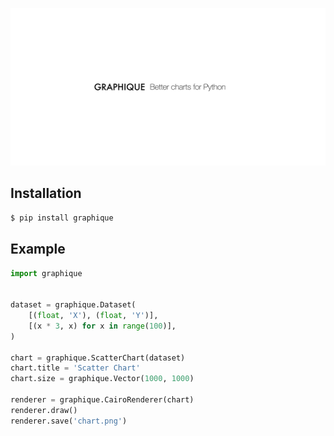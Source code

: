 ![Graphique - Better charts for Python](logo.png)

## Installation

```bash
$ pip install graphique
```

## Example

```python
import graphique


dataset = graphique.Dataset(
    [(float, 'X'), (float, 'Y')],
    [(x * 3, x) for x in range(100)],
)

chart = graphique.ScatterChart(dataset)
chart.title = 'Scatter Chart'
chart.size = graphique.Vector(1000, 1000)

renderer = graphique.CairoRenderer(chart)
renderer.draw()
renderer.save('chart.png')
```
